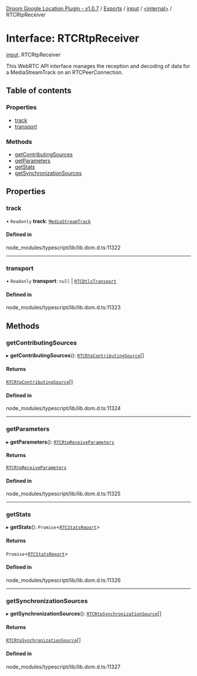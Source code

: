 [Droom Google Location Plugin - v1.0.7](../README.md) / [Exports](../modules.md) / [input](../modules/input.md) / [<internal\>](../modules/input._internal_.md) / RTCRtpReceiver

# Interface: RTCRtpReceiver

[input](../modules/input.md).[<internal>](../modules/input._internal_.md).RTCRtpReceiver

This WebRTC API interface manages the reception and decoding of data for a MediaStreamTrack on an RTCPeerConnection.

## Table of contents

### Properties

- [track](input._internal_.RTCRtpReceiver.md#track)
- [transport](input._internal_.RTCRtpReceiver.md#transport)

### Methods

- [getContributingSources](input._internal_.RTCRtpReceiver.md#getcontributingsources)
- [getParameters](input._internal_.RTCRtpReceiver.md#getparameters)
- [getStats](input._internal_.RTCRtpReceiver.md#getstats)
- [getSynchronizationSources](input._internal_.RTCRtpReceiver.md#getsynchronizationsources)

## Properties

### track

• `Readonly` **track**: [`MediaStreamTrack`](../modules/input._internal_.md#mediastreamtrack)

#### Defined in

node_modules/typescript/lib/lib.dom.d.ts:11322

___

### transport

• `Readonly` **transport**: ``null`` \| [`RTCDtlsTransport`](../modules/input._internal_.md#rtcdtlstransport)

#### Defined in

node_modules/typescript/lib/lib.dom.d.ts:11323

## Methods

### getContributingSources

▸ **getContributingSources**(): [`RTCRtpContributingSource`](input._internal_.RTCRtpContributingSource.md)[]

#### Returns

[`RTCRtpContributingSource`](input._internal_.RTCRtpContributingSource.md)[]

#### Defined in

node_modules/typescript/lib/lib.dom.d.ts:11324

___

### getParameters

▸ **getParameters**(): [`RTCRtpReceiveParameters`](input._internal_.RTCRtpReceiveParameters.md)

#### Returns

[`RTCRtpReceiveParameters`](input._internal_.RTCRtpReceiveParameters.md)

#### Defined in

node_modules/typescript/lib/lib.dom.d.ts:11325

___

### getStats

▸ **getStats**(): `Promise`<[`RTCStatsReport`](../modules/input._internal_.md#rtcstatsreport)\>

#### Returns

`Promise`<[`RTCStatsReport`](../modules/input._internal_.md#rtcstatsreport)\>

#### Defined in

node_modules/typescript/lib/lib.dom.d.ts:11326

___

### getSynchronizationSources

▸ **getSynchronizationSources**(): [`RTCRtpSynchronizationSource`](input._internal_.RTCRtpSynchronizationSource.md)[]

#### Returns

[`RTCRtpSynchronizationSource`](input._internal_.RTCRtpSynchronizationSource.md)[]

#### Defined in

node_modules/typescript/lib/lib.dom.d.ts:11327
